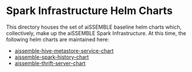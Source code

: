 # Spark Infrastructure Helm Charts
This directory houses the set of aiSSEMBLE baseline helm charts which, collectively, make up the aiSSEMBLE Spark Infrastructure.
At this time, the following helm charts are maintained here:

- [aissemble-hive-metastore-service-chart](./aissemble-hive-metastore-service-chart/README.md)
- [aissemble-spark-history-chart](./aissemble-spark-history-chart/README.md)
- [aissemble-thrift-server-chart](./aissemble-thrift-server-chart)

